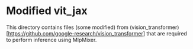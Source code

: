 # Modified vit_jax
This directory contains files (some modified) from (vision_transformer)[https://github.com/google-research/vision_transformer] that are required to perform inference using MlpMixer. 